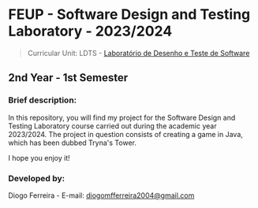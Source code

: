 # FEUP - Software Design and Testing Laboratory - 2023/2024
> Curricular Unit: LDTS - [Laboratório de Desenho e Teste de Software]([https://sigarra.up.pt/feup/pt/ucurr_geral.ficha_uc_view?pv_ocorrencia_id=520316](https://sigarra.up.pt/feup/pt/ucurr_geral.ficha_uc_view?pv_ocorrencia_id=520319))

## 2nd Year - 1st Semester

### Brief description:

In this repository, you will find my project for the Software Design and Testing Laboratory course carried out during the academic year 2023/2024. The project in question consists of creating a game in Java, which has been dubbed Tryna's Tower.

I hope you enjoy it!

### Developed by:

Diogo Ferreira - E-mail: diogomfferreira2004@gmail.com
